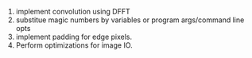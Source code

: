 1) implement convolution using DFFT 
2) substitue magic numbers by variables or program args/command line opts
3) implement padding for edge pixels.
4) Perform optimizations for image IO. 
